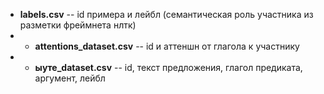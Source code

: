 * **labels.csv** -- id примера и лейбл (семантическая роль участника из разметки фреймнета нлтк)
* * **attentions_dataset.csv** -- id и аттеншн от глагола к участнику
* * **ыуте_dataset.csv** -- id, текст предложения, глагол предиката, аргумент, лейбл
